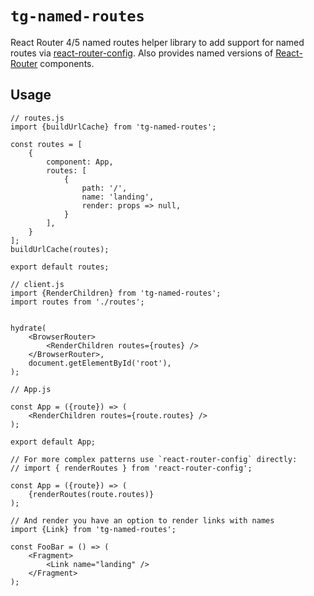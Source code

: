 # `tg-named-routes`

React Router 4/5 named routes helper library to add support for named routes via [react-router-config](https://github.com/ReactTraining/react-router/tree/master/packages/react-router-config).
Also provides named versions of [React-Router](https://github.com/ReactTraining/react-router/tree/master/packages/react-router) components.

## Usage

```
// routes.js
import {buildUrlCache} from 'tg-named-routes';

const routes = [
    {
        component: App,
        routes: [
            {
                path: '/',
                name: 'landing',
                render: props => null,
            }
        ],
    }
];
buildUrlCache(routes);

export default routes;

// client.js
import {RenderChildren} from 'tg-named-routes';
import routes from './routes';


hydrate(
    <BrowserRouter>
        <RenderChildren routes={routes} />
    </BrowserRouter>,
    document.getElementById('root'),
);

// App.js

const App = ({route}) => (
    <RenderChildren routes={route.routes} />
);

export default App;

// For more complex patterns use `react-router-config` directly:
// import { renderRoutes } from 'react-router-config';

const App = ({route}) => (
    {renderRoutes(route.routes)}
);

// And render you have an option to render links with names
import {Link} from 'tg-named-routes';

const FooBar = () => (
    <Fragment>
        <Link name="landing" />
    </Fragment>
);

```
